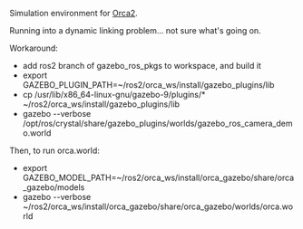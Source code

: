 Simulation environment for [Orca2](https://github.com/clydemcqueen/orca2).

Running into a dynamic linking problem... not sure what's going on.

Workaround:
* add ros2 branch of gazebo_ros_pkgs to workspace, and build it
* export GAZEBO_PLUGIN_PATH=~/ros2/orca_ws/install/gazebo_plugins/lib
* cp /usr/lib/x86_64-linux-gnu/gazebo-9/plugins/* ~/ros2/orca_ws/install/gazebo_plugins/lib
* gazebo --verbose /opt/ros/crystal/share/gazebo_plugins/worlds/gazebo_ros_camera_demo.world

Then, to run orca.world:
* export GAZEBO_MODEL_PATH=~/ros2/orca_ws/install/orca_gazebo/share/orca_gazebo/models
* gazebo --verbose ~/ros2/orca_ws/install/orca_gazebo/share/orca_gazebo/worlds/orca.world